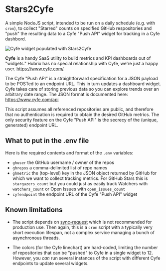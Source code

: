 # Stars2Cyfe

A simple NodeJS script, intended to be run on a daily schedule (e.g. with `cron`), to collect "Starred" counts on specified GitHub respositories and "push" the resulting data to a Cyfe "Push API" widget for tracking in a Cyfe dashbord.

![Cyfe widget populated with Stars2Cyfe](https://storage.googleapis.com/webdata.hubrix.co/static/stars2cyfe.example.jpg "Cyfe widget populated with Stars2Cyfe")

**Cyfe** is a handy SaaS utility to build metrics and KPI dashboards out of "widgets." Hubrix has no special relationship with Cyfe, we're just a happy user. <a href="https://www.cyfe.com/" target="_blank">https://www.cyfe.com/</a>

The Cyfe "Push API" is a straightforward specification for a JSON payload to be POSTed to an endpoint URL. This in turn updates a dashboard widget. Cyfe takes care of storing previous data so you can explore trends over an arbitrary date range. The JSON format is documented here: https://www.cyfe.com/api

This script assumes all referenced repositories are public, and therefore that no authentication is required to obtain the desired GitHub metrics. The only security feature on the Cyfe "Push API" is the secrecy of the (unique, generated) endpoint URL.

## What to put in the .env file

Here is the required contents and format of the `.env` variables:

* `ghuser` the GitHub username / owner of the repos
* `ghrepos` a comma-delimited list of repo names
* `ghmetric` the (top-level) key in the JSON object returned by GitHub for which we want to collect tracking metrics. For GitHub Stars this is `stargazers_count` but you could just as easily track Watchers with `watchers_count` or Open Issues with `open_issues_count` 
* `cyfendpoint` the endpoint URL of the Cyfe "Push API" widget

## Known limitations

* The script depends on [sync-request](https://www.npmjs.com/package/sync-request) which is not recommended for production use. Then again, this is a `cron` script with a typically very short execution lifespan, not a complex service managing a bunch of asynchronous threads.

* The colors (for the Cyfe linechart) are hard-coded, limiting the number of repositories that can be "pushed" to Cyfe in a single widget to 12. However, you _can_ run several instances of the script with different Cyfe endpoints to update several widgets.